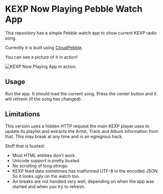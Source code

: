 # KEXP Now Playing Pebble Watch App

This repository has a simple Pebble watch app to show current KEXP radio song.

Currently it is built using [CloudPebble](https://cloudpebble.net).

You can see a picture of it in action!

![KEXP Now Playing App in action](https://farm8.staticflickr.com/7325/16227719299_bd9bc50895_s.jpg).

## Usage

Run the app. It should load the current song. Press the center button and it will refresh (if the song has changed).

## Limitations

This version uses a hidden HTTP request the main KEXP player uses to update its playlist and extracts the Artist, Track and Album information from that. This may break at any time and is an egregious hack.

Stuff that is busted:

* Most HTML entities don't work.
* Unicode support is pretty busted.
* No scrolling of long strings.
* KEXP feed data sometimes has malformed UTF-8 in the encoded JSON. So it looks ugly on the watch too.
* Air breaks are not handled very well, depending on when the app was started and when you try to refresh.

